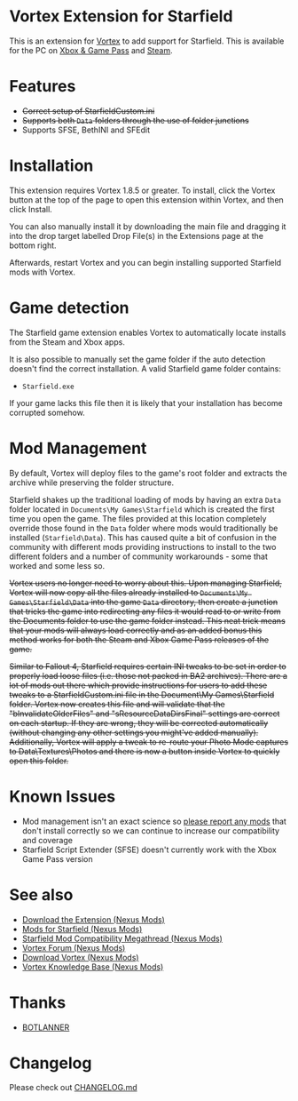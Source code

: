 # Vortex Extension for Starfield

This is an extension for [Vortex](https://www.nexusmods.com/about/vortex/) to add support for Starfield. This is available for the PC on [Xbox & Game Pass](https://www.xbox.com/en-GB/games/starfield) and [Steam](https://store.steampowered.com/app/1716740/Starfield/).

# Features

- ~~Correct setup of StarfieldCustom.ini~~
- ~~Supports both `Data` folders through the use of folder junctions~~
- Supports SFSE, BethINI and SFEdit

# Installation

This extension requires Vortex 1.8.5 or greater. To install, click the Vortex button at the top of the page to open this extension within Vortex, and then click Install.

You can also manually install it by downloading the main file and dragging it into the drop target labelled Drop File(s) in the Extensions page at the bottom right.

Afterwards, restart Vortex and you can begin installing supported Starfield mods with Vortex.

# Game detection

The Starfield game extension enables Vortex to automatically locate installs from the Steam and Xbox apps.

It is also possible to manually set the game folder if the auto detection doesn't find the correct installation. A valid Starfield game folder contains:

- `Starfield.exe`

If your game lacks this file then it is likely that your installation has become corrupted somehow.

# Mod Management

By default, Vortex will deploy files to the game's root folder and extracts the archive while preserving the folder structure.

Starfield shakes up the traditional loading of mods by having an extra `Data` folder located in `Documents\My Games\Starfield` which is created the first time you open the game. The files provided at this location completely override those found in the `Data` folder where mods would traditionally be installed (`Starfield\Data`). This has caused quite a bit of confusion in the community with different mods providing instructions to install to the two different folders and a number of community workarounds - some that worked and some less so. 

~~Vortex users no longer need to worry about this. Upon managing Starfield, Vortex will now copy all the files already installed to `Documents\My Games\Starfield\Data` into the game `Data` directory, then create a junction that tricks the game into redirecting any files it would read to or write from the Documents folder to use the game folder instead. This neat trick means that your mods will always load correctly and as an added bonus this method works for both the Steam and Xbox Game Pass releases of the game.~~ 

~~Similar to Fallout 4, Starfield requires certain INI tweaks to be set in order to properly load loose files (i.e. those not packed in BA2 archives). There are a lot of mods out there which provide instructions for users to add these tweaks to a StarfieldCustom.ini file in the Document\My Games\Starfield folder. Vortex now creates this file and will validate that the "bInvalidateOlderFiles" and "sResourceDataDirsFinal" settings are correct on each startup. If they are wrong, they will be corrected automatically (without changing any other settings you might've added manually). Additionally, Vortex will apply a tweak to re-route your Photo Mode captures to Data\Textures\Photos and there is now a button inside Vortex to quickly open this folder.~~

# Known Issues

- Mod management isn't an exact science so [please report any mods](https://forums.nexusmods.com/index.php?/topic/13262847-starfield-mod-compatibility-megathread/) that don't install correctly so we can continue to increase our compatibility and coverage
- Starfield Script Extender (SFSE) doesn't currently work with the Xbox Game Pass version

# See also

- [Download the Extension (Nexus Mods)](https://www.nexusmods.com/site/mods/634)
- [Mods for Starfield (Nexus Mods)](https://www.nexusmods.com/starfield)
- [Starfield Mod Compatibility Megathread (Nexus Mods)](https://forums.nexusmods.com/index.php?/topic/13262847-starfield-mod-compatibility-megathread/)
- [Vortex Forum (Nexus Mods)](https://forums.nexusmods.com/index.php?/forum/4306-vortex-support/)
- [Download Vortex (Nexus Mods)](https://www.nexusmods.com/about/vortex/)
- [Vortex Knowledge Base (Nexus Mods)](https://wiki.nexusmods.com/index.php/Category:Vortex)

# Thanks

- [BOTLANNER](https://github.com/BOTLANNER)

# Changelog 

Please check out [CHANGELOG.md](/CHANGELOG.md)